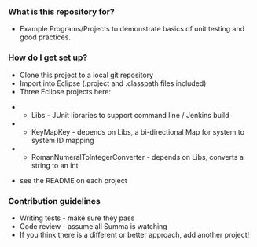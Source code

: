 ### What is this repository for? ###

* Example Programs/Projects to demonstrate basics of unit testing and good practices.

### How do I get set up? ###

* Clone this project to a local git repository
* Import into Eclipse (.project and .classpath files included)
* Three Eclipse projects here:
- * Libs - JUnit libraries to support command line / Jenkins build
- * KeyMapKey - depends on Libs, a bi-directional Map for system to system ID mapping
- * RomanNumeralToIntegerConverter - depends on Libs, converts a string to an int
* see the README on each project
### Contribution guidelines ###

* Writing tests - make sure they pass
* Code review - assume all Summa is watching
* If you think there is a different or better approach, add another project!
